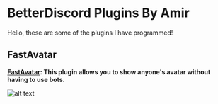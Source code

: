 
# BetterDiscord Plugins By Amir

Hello, these are some of the plugins I have programmed!

## FastAvatar
**[FastAvatar](https://github.com/Amir-78/BetterDiscord/blob/main/FastAvatar.plugin.js): This plugin allows you to show anyone's avatar without having to use bots.**

![alt text](https://cdn.discordapp.com/attachments/858069234193530902/863540363809390612/fastAvatar.gif)
